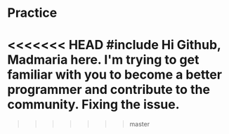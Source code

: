 # Practice
<<<<<<< HEAD
#include <confidence>
Hi Github, Madmaria here. I'm trying to get familiar with you to become a better programmer and contribute to the community. 
Fixing the issue. 
=======
>>>>>>> master

